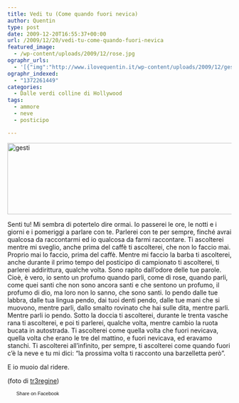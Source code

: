 ```yaml
---
title: Vedi tu (Come quando fuori nevica)
author: Quentin
type: post
date: 2009-12-20T16:55:37+00:00
url: /2009/12/20/vedi-tu-come-quando-fuori-nevica
featured_image:
  - /wp-content/uploads/2009/12/rose.jpg
ographr_urls:
  - '[{"img":"http://www.ilovequentin.it/wp-content/uploads/2009/12/gesti.jpg"},{"img":"http://www.ilovequentin.it/wp-content/uploads/2009/12/rose.jpg"},{"img":"http://www.ilovequentin.it/wp-content/uploads/2009/12/gesti-300x93.jpg"}]'
ographr_indexed:
  - "1372261449"
categories:
  - Dalle verdi colline di Hollywood
tags:
  - ammore
  - neve
  - posticipo

---
```

[<img class="alignnone size-full wp-image-762" title="gesti" src="http://www.ilovequentin.it/wp-content/uploads/2009/12/gesti.jpg" alt="gesti" width="516" height="160" />][1]

Senti tu! Mi sembra di potertelo dire ormai. Io passerei le ore, le notti e i giorni e i pomeriggi a parlare con te. Parlerei con te per sempre, finché avrai qualcosa da raccontarmi ed io qualcosa da farmi raccontare. Ti ascolterei mentre mi sveglio, anche prima del caffè ti ascolterei, che non lo faccio mai. Proprio mai lo faccio, prima del caffè. Mentre mi faccio la barba ti ascolterei, anche durante il primo tempo del posticipo di campionato ti ascolterei, ti parlerei addirittura, qualche volta. Sono rapito dall&#8217;odore delle tue parole. Cioè, è vero, io sento un profumo quando parli, come di rose, quando parli, come quei santi che non sono ancora santi e che sentono un profumo, il profumo di dio, ma loro non lo sanno, che sono santi. Io pendo dalle tue labbra, dalle tua lingua pendo, dai tuoi denti pendo, dalle tue mani che si muovono, mentre parli, dallo smalto rovinato che hai sulle dita, mentre parli. Mentre parli io pendo. Sotto la doccia ti ascolterei, durante le trenta vasche rana ti ascolterei, e poi ti parlerei, qualche volta, mentre cambio la ruota bucata in autostrada. Ti ascolterei come quella volta che fuori nevicava, quella volta che erano le tre del mattino, e fuori nevicava, ed eravamo stanchi. Ti ascolterei all&#8217;infinito, per sempre, ti ascolterei come quando fuori c&#8217;è la neve e tu mi dici: &#8220;la prossima volta ti racconto una barzelletta però&#8221;.
  
E io muoio dal ridere.

(foto di [tr3regine][2])

<a href="http://www.facebook.com/share.php?u=http%3A%2F%2Fwww.ilovequentin.it%2F2009%2F12%2F20%2Fvedi-tu-come-quando-fuori-nevica&t=Vedi%20tu%20%28Come%20quando%20fuori%20nevica%29" id="facebook_share_both_760" style="font-size:11px; line-height:13px; font-family:'lucida grande',tahoma,verdana,arial,sans-serif; text-decoration:none; padding:2px 0 0 20px; height:16px; background:url(http://b.static.ak.fbcdn.net/images/share/facebook_share_icon.gif) no-repeat top left;">Share on Facebook</a>

 [1]: http://www.ilovequentin.it/wp-content/uploads/2009/12/gesti.jpg
 [2]: http://www.flickr.com/photos/treregine/2969250982/